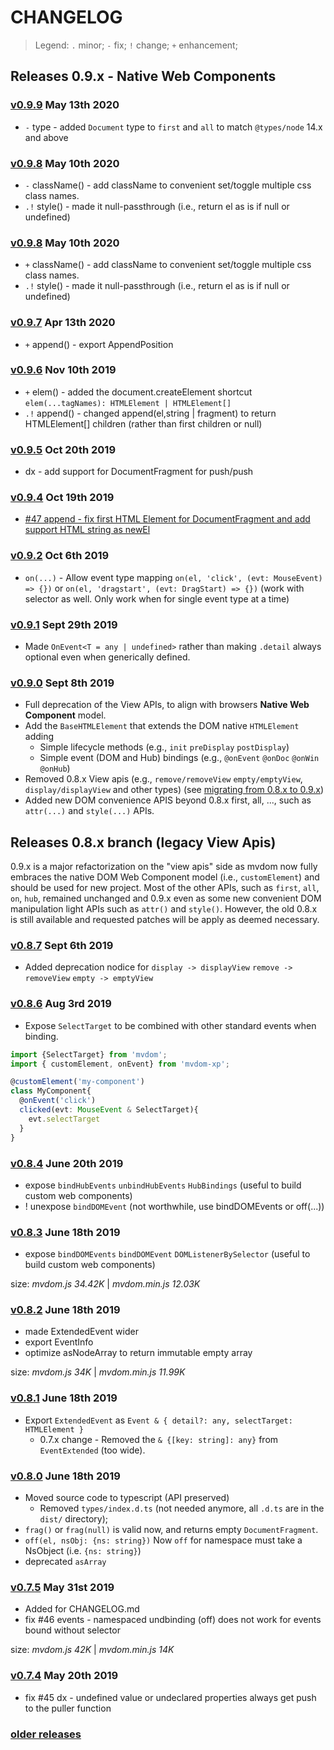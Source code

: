 # CHANGELOG

> Legend: `.` minor; `-` fix; `!` change; `+` enhancement; 

## Releases 0.9.x - Native Web Components

### [v0.9.9](https://github.com/mvdom/mvdom/compare/v0.9.8...v0.9.9) May 13th 2020

- `-` type - added `Document` type to `first` and `all` to match `@types/node` 14.x and above

### [v0.9.8](https://github.com/mvdom/mvdom/compare/v0.9.7...v0.9.8) May 10th 2020

- `-` className() - add className to convenient set/toggle multiple css class names.
- `.!` style() - made it null-passthrough (i.e., return el as is if null or undefined)

### [v0.9.8](https://github.com/mvdom/mvdom/compare/v0.9.7...v0.9.8) May 10th 2020

- `+` className() - add className to convenient set/toggle multiple css class names.
- `.!` style() - made it null-passthrough (i.e., return el as is if null or undefined)

### [v0.9.7](https://github.com/mvdom/mvdom/compare/v0.9.6...v0.9.7) Apr 13th 2020

- `+` append() - export AppendPosition

### [v0.9.6](https://github.com/mvdom/mvdom/compare/v0.9.5...v0.9.6) Nov 10th 2019

- `+` elem() - added the document.createElement shortcut `elem(...tagNames): HTMLElement | HTMLElement[]`
- `.!` append() - changed append(el,string | fragment) to return HTMLElement[] children (rather than first children or null)

### [v0.9.5](https://github.com/mvdom/mvdom/compare/v0.9.4...v0.9.5) Oct 20th 2019

- dx - add support for DocumentFragment for push/push

### [v0.9.4](https://github.com/mvdom/mvdom/compare/v0.9.2...v0.9.4) Oct 19th 2019

- [#47 append - fix first HTML Element for DocumentFragment and add support HTML string as newEl](https://github.com/mvdom/mvdom/issues/47)

### [v0.9.2](https://github.com/mvdom/mvdom/compare/v0.9.1...v0.9.2) Oct 6th 2019

- `on(...)` - Allow event type mapping  `on(el, 'click', (evt: MouseEvent) => {})` or `on(el, 'dragstart', (evt: DragStart) => {})` (work with selector as well. Only work when for single event type at a time)

### [v0.9.1](https://github.com/mvdom/mvdom/compare/v0.9.0...v0.9.1) Sept 29th 2019

- Made `OnEvent<T = any | undefined>` rather than making `.detail` always optional even when generically defined. 

### [v0.9.0](https://github.com/mvdom/mvdom/compare/v0.8.7...v0.9.0) Sept 8th 2019

- Full deprecation of the View APIs, to align with browsers **Native Web Component** model.
- Add the `BaseHTMLElement` that extends the DOM native `HTMLElement` adding
  - Simple lifecycle methods (e.g., `init` `preDisplay` `postDisplay`)
  - Simple event (DOM and Hub) bindings (e.g., `@onEvent` `@onDoc` `@onWin` `@onHub`)
- Removed 0.8.x View apis (e.g., `remove/removeView` `empty/emptyView`, `display/displayView` and other types) (see [migrating from 0.8.x to 0.9.x](https://github.com/mvdom/mvdom#migration-from-08x-to-09x))
- Added new DOM convenience APIS beyond 0.8.x first, all, ..., such as `attr(...)` and `style(...)` APIs.


## Releases 0.8.x branch (legacy View Apis)

0.9.x is a major refactorization on the "view apis" side as mvdom now fully embraces the native DOM Web Component model (i.e., `customElement`) and should be used for new project. Most of the other APIs, such as `first`, `all`, `on`, `hub`, remained unchanged and 0.9.x even as some new convenient DOM manipulation light APIs such as `attr()` and `style()`. However, the old 0.8.x is still available and requested patches will be apply as deemed necessary. 

### [v0.8.7](https://github.com/mvdom/mvdom/compare/v0.8.6...v0.8.7) Sept 6th 2019

- Added deprecation nodice for `display -> displayView` `remove -> removeView` `empty -> emptyView`

### [v0.8.6](https://github.com/mvdom/mvdom/compare/v0.8.4...v0.8.6) Aug 3rd 2019
- Expose `SelectTarget` to be combined with other standard events when binding. 

```ts
import {SelectTarget} from 'mvdom';
import { customElement, onEvent} from 'mvdom-xp';

@customElement('my-component')
class MyComponent{
  @onEvent('click') 
  clicked(evt: MouseEvent & SelectTarget){ 
    evt.selectTarget
  }
}
```

### [v0.8.4](https://github.com/mvdom/mvdom/compare/v0.8.3...v0.8.4) June 20th 2019

- expose `bindHubEvents` `unbindHubEvents` `HubBindings` (useful to build custom web components)
- ! unexpose `bindDOMEvent` (not worthwhile, use bindDOMEvents or off(...))


### [v0.8.3](https://github.com/mvdom/mvdom/compare/v0.8.2...v0.8.3) June 18th 2019

- expose `bindDOMEvents` `bindDOMEvent` `DOMListenerBySelector` (useful to build custom web components)

size: _mvdom.js 34.42K_ | _mvdom.min.js 12.03K_

### [v0.8.2](https://github.com/mvdom/mvdom/compare/v0.8.1...v0.8.2) June 18th 2019

- made ExtendedEvent wider
- export EventInfo
- optimize asNodeArray to return immutable empty array

size: _mvdom.js 34K_ | _mvdom.min.js 11.99K_

### [v0.8.1](https://github.com/mvdom/mvdom/compare/v0.8.0...v0.8.1) June 18th 2019

- Export `ExtendedEvent` as `Event & { detail?: any, selectTarget: HTMLElement }`
  - 0.7.x change - Removed the `& {[key: string]: any}` from `EventExtended` (too wide).

### [v0.8.0](https://github.com/mvdom/mvdom/compare/v0.7.5...v0.8.0) June 18th 2019

- Moved source code to typescript (API preserved)
  - Removed `types/index.d.ts` (not needed anymore, all `.d.ts` are in the `dist/` directory);
- `frag()` or `frag(null)` is valid now, and returns empty `DocumentFragment`.
- `off(el, nsObj: {ns: string})` Now `off` for namespace must take a NsObject (i.e. `{ns: string}`)
- deprecated `asArray`



### [v0.7.5](https://github.com/mvdom/mvdom/compare/v0.7.4...v0.7.5) May 31st 2019

- Added for CHANGELOG.md
- fix #46 events - namespaced undbinding (off) does not work for events bound without selector

size: _mvdom.js 42K_ | _mvdom.min.js 14K_

### [v0.7.4](https://github.com/mvdom/mvdom/compare/v0.7.3...v0.7.4) May 20th 2019

- fix #45 dx - undefined value or undeclared properties always get push to the puller function

### [older releases](https://github.com/mvdom/mvdom/releases)
